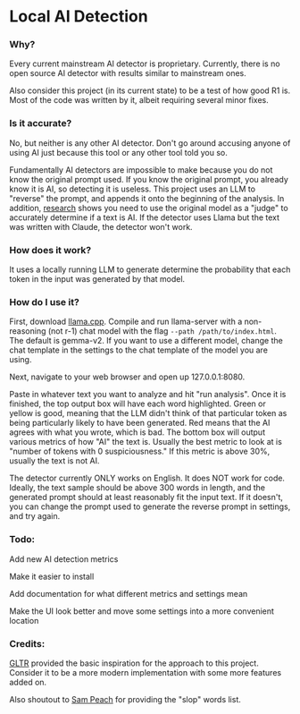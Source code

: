 # Local AI Detection
### Why?
Every current mainstream AI detector is proprietary. Currently, there is no open source AI detector with results similar to mainstream ones.


Also consider this project (in its current state) to be a test of how good R1 is. Most of the code was written by it, albeit requiring several minor fixes.

### Is it accurate?
No, but neither is any other AI detector. Don't go around accusing anyone of using AI just because this tool or any other tool told you so.


Fundamentally AI detectors are impossible to make because you do not know the original prompt used. If you know the original prompt, you already know it is AI, so detecting it is useless. This project uses an LLM to "reverse" the prompt, and appends it onto the beginning of the analysis. In addition, [research](https://github.com/BaleChen/nlu-final-project/blob/main/NLU-final-paper.pdf) shows you need to use the original model as a "judge" to accurately determine if a text is AI. If the detector uses Llama but the text was written with Claude, the detector won't work. 


### How does it work?
It uses a locally running LLM to generate determine the probability that each token in the input was generated by that model.


### How do I use it?
First, download [llama.cpp](https://github.com/ggerganov/llama.cpp). Compile and run llama-server with a non-reasoning (not r-1) chat model with the flag `--path /path/to/index.html`. The default is gemma-v2. If you want to use a different model, change the chat template in the settings to the chat template of the model you are using.


Next, navigate to your web browser and open up 127.0.0.1:8080.


Paste in whatever text you want to analyze and hit "run analysis". Once it is finished, the top output box will have each word highlighted. Green or yellow is good, meaning that the LLM didn't think of that particular token as being particularly likely to have been generated. Red means that the AI agrees with what you wrote, which is bad. The bottom box will output various metrics of how "AI" the text is. Usually the best metric to look at is "number of tokens with 0 suspiciousness." If this metric is above 30%, usually the text is not AI.


The detector currently ONLY works on English. It does NOT work for code. Ideally, the text sample should be above 300 words in length, and the generated prompt should at least reasonably fit the input text. If it doesn't, you can change the prompt used to generate the reverse prompt in settings, and try again.


### Todo:
Add new AI detection metrics


Make it easier to install


Add documentation for what different metrics and settings mean


Make the UI look better and move some settings into a more convenient location


### Credits:
[GLTR](https://arxiv.org/abs/1906.04043) provided the basic inspiration for the approach to this project. Consider it to be a more modern implementation with some more features added on. 


Also shoutout to [Sam Peach](https://github.com/sam-paech/antislop-sampler) for providing the "slop" words list.



